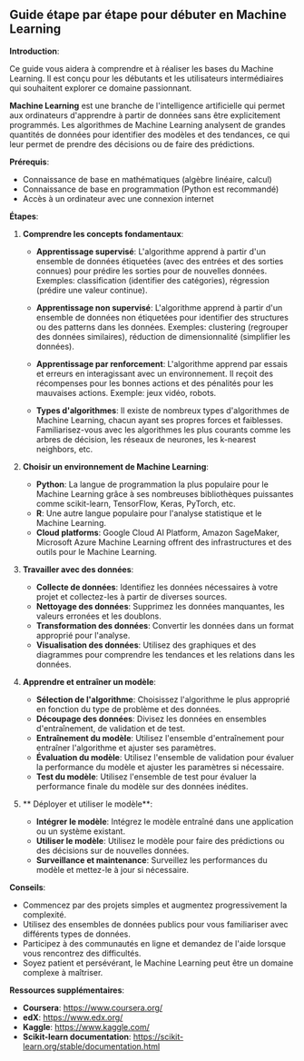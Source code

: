 ## Guide étape par étape pour débuter en Machine Learning

**Introduction**:

Ce guide vous aidera à comprendre et à réaliser les bases du Machine Learning. Il est conçu pour les débutants et les utilisateurs intermédiaires qui souhaitent explorer ce domaine passionnant.

**Machine Learning** est une branche de l'intelligence artificielle qui permet aux ordinateurs d'apprendre à partir de données sans être explicitement programmés. Les algorithmes de Machine Learning analysent de grandes quantités de données pour identifier des modèles et des tendances, ce qui leur permet de prendre des décisions ou de faire des prédictions.

**Prérequis**:

* Connaissance de base en mathématiques (algèbre linéaire, calcul)
* Connaissance de base en programmation (Python est recommandé)
* Accès à un ordinateur avec une connexion internet

**Étapes**:

1. **Comprendre les concepts fondamentaux**:

   * **Apprentissage supervisé**:  L'algorithme apprend à partir d'un ensemble de données étiquetées (avec des entrées et des sorties connues) pour prédire les sorties pour de nouvelles données. Exemples: classification (identifier des catégories), régression (prédire une valeur continue).
   * **Apprentissage non supervisé**: L'algorithme apprend à partir d'un ensemble de données non étiquetées pour identifier des structures ou des patterns dans les données. Exemples: clustering (regrouper des données similaires), réduction de dimensionnalité (simplifier les données).
   * **Apprentissage par renforcement**: L'algorithme apprend par essais et erreurs en interagissant avec un environnement. Il reçoit des récompenses pour les bonnes actions et des pénalités pour les mauvaises actions. Exemple: jeux vidéo, robots.

   * **Types d'algorithmes**: Il existe de nombreux types d'algorithmes de Machine Learning, chacun ayant ses propres forces et faiblesses. Familiarisez-vous avec les algorithmes les plus courants comme les arbres de décision, les réseaux de neurones, les k-nearest neighbors, etc.

2. **Choisir un environnement de Machine Learning**:

   * **Python**: La langue de programmation la plus populaire pour le Machine Learning grâce à ses nombreuses bibliothèques puissantes comme scikit-learn, TensorFlow, Keras, PyTorch, etc.
   * **R**: Une autre langue populaire pour l'analyse statistique et le Machine Learning.
   * **Cloud platforms**: Google Cloud AI Platform, Amazon SageMaker, Microsoft Azure Machine Learning offrent des infrastructures et des outils pour le Machine Learning.

3. **Travailler avec des données**:

   * **Collecte de données**: Identifiez les données nécessaires à votre projet et collectez-les à partir de diverses sources.
   * **Nettoyage des données**: Supprimez les données manquantes, les valeurs erronées et les doublons.
   * **Transformation des données**:  Convertir les données dans un format approprié pour l'analyse.
   * **Visualisation des données**:  Utilisez des graphiques et des diagrammes pour comprendre les tendances et les relations dans les données.

4. **Apprendre et entraîner un modèle**:

   * **Sélection de l'algorithme**: Choisissez l'algorithme le plus approprié en fonction du type de problème et des données.
   * **Découpage des données**: Divisez les données en ensembles d'entraînement, de validation et de test.
   * **Entraînement du modèle**: Utilisez l'ensemble d'entraînement pour entraîner l'algorithme et ajuster ses paramètres.
   * **Évaluation du modèle**:  Utilisez l'ensemble de validation pour évaluer la performance du modèle et ajuster les paramètres si nécessaire.
   * **Test du modèle**:  Utilisez l'ensemble de test pour évaluer la performance finale du modèle sur des données inédites.

5. ** Déployer et utiliser le modèle**:

   * **Intégrer le modèle**:  Intégrez le modèle entraîné dans une application ou un système existant.
   * **Utiliser le modèle**: Utilisez le modèle pour faire des prédictions ou des décisions sur de nouvelles données.
   * **Surveillance et maintenance**: Surveillez les performances du modèle et mettez-le à jour si nécessaire.

**Conseils**:

* Commencez par des projets simples et augmentez progressivement la complexité.
* Utilisez des ensembles de données publics pour vous familiariser avec différents types de données.
* Participez à des communautés en ligne et demandez de l'aide lorsque vous rencontrez des difficultés.
* Soyez patient et persévérant, le Machine Learning peut être un domaine complexe à maîtriser.

**Ressources supplémentaires**:

* **Coursera**: https://www.coursera.org/
* **edX**: https://www.edx.org/
* **Kaggle**: https://www.kaggle.com/
* **Scikit-learn documentation**: https://scikit-learn.org/stable/documentation.html



